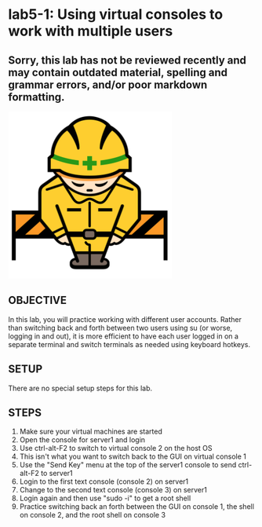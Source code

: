# lab5-1: Using virtual consoles to work with multiple users
## Sorry, this lab has not be reviewed recently and may contain outdated material, spelling and grammar errors, and/or poor markdown formatting.

![Image of construction sign](../images/ConstructionSign.png)

## OBJECTIVE

In this lab, you will practice working with different user accounts. Rather
than switching back and forth between two users using su (or worse, logging in
and out), it is more efficient to have each user logged in on a separate
terminal and switch terminals as needed using keyboard hotkeys.

## SETUP

There are no special setup steps for this lab.

## STEPS

1.  Make sure your virtual machines are started
2.  Open the console for server1 and login
3.  Use ctrl-alt-F2 to switch to virtual console 2 on the host OS
4.  This isn't what you want to switch back to the GUI on virtual console 1
5.  Use the "Send Key" menu at the top of the server1 console to send
    ctrl-alt-F2 to server1
6.  Login to the first text console (console 2) on server1
7.  Change to the second text console (console 3) on server1
8.  Login again and then use "sudo -i" to get a root shell
9.  Practice switching back an forth between the GUI on console 1, the shell
    on console 2, and the root shell on console 3

